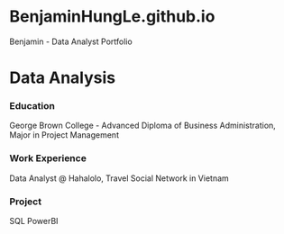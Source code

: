 # **BenjaminHungLe.github.io**
Benjamin - Data Analyst Portfolio

# Data Analysis

### Education
George Brown College - Advanced Diploma of Business Administration, Major in Project Management

### Work Experience
Data Analyst @ Hahalolo, Travel Social Network in Vietnam

### Project
SQL
PowerBI
